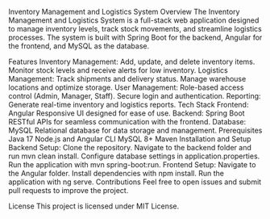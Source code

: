 Inventory Management and Logistics System
Overview
The Inventory Management and Logistics System is a full-stack web application designed to manage inventory levels, track stock movements, and streamline logistics processes. The system is built with Spring Boot for the backend, Angular for the frontend, and MySQL as the database.

Features
Inventory Management:
Add, update, and delete inventory items.
Monitor stock levels and receive alerts for low inventory.
Logistics Management:
Track shipments and delivery status.
Manage warehouse locations and optimize storage.
User Management:
Role-based access control (Admin, Manager, Staff).
Secure login and authentication.
Reporting:
Generate real-time inventory and logistics reports.
Tech Stack
Frontend: Angular
Responsive UI designed for ease of use.
Backend: Spring Boot
RESTful APIs for seamless communication with the frontend.
Database: MySQL
Relational database for data storage and management.
Prerequisites
Java 17
Node.js and Angular CLI
MySQL 8+
Maven
Installation and Setup
Backend Setup:
Clone the repository.
Navigate to the backend folder and run mvn clean install.
Configure database settings in application.properties.
Run the application with mvn spring-boot:run.
Frontend Setup:
Navigate to the Angular folder.
Install dependencies with npm install.
Run the application with ng serve.
Contributions
Feel free to open issues and submit pull requests to improve the project.

License
This project is licensed under MIT License.


 
